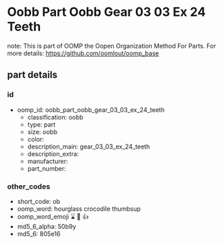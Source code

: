 # Oobb Part Oobb Gear 03 03 Ex 24 Teeth  

note: This is part of OOMP the Oopen Organization Method For Parts. For more details: https://github.com/oomlout/oomp_base

##  part details





### id
* oomp_id: oobb_part_oobb_gear_03_03_ex_24_teeth
  * classification: oobb
  * type: part
  * size: oobb
  * color: 
  * description_main: gear_03_03_ex_24_teeth
  * description_extra: 
  * manufacturer: 
  * part_number: 

### other_codes
* short_code: ob
* oomp_word: hourglass crocodile thumbsup
* oomp_word_emoji :hourglass: :crocodile: :thumbsup:
* md5_6_alpha: 50b9y
* md5_6: 805e16
